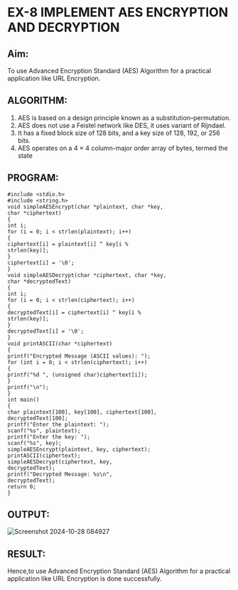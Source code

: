 # EX-8 IMPLEMENT AES ENCRYPTION AND DECRYPTION

## Aim:
  To use Advanced Encryption Standard (AES) Algorithm for a practical application like URL Encryption.

## ALGORITHM: 
  1. AES is based on a design principle known as a substitution–permutation. 
  2. AES does not use a Feistel network like DES, it uses variant of Rijndael. 
  3. It has a fixed block size of 128 bits, and a key size of 128, 192, or 256 bits. 
  4. AES operates on a 4 × 4 column-major order array of bytes, termed the state

## PROGRAM: 
```
#include <stdio.h> 
#include <string.h> 
void simpleAESEncrypt(char *plaintext, char *key, 
char *ciphertext) 
{ 
int i; 
for (i = 0; i < strlen(plaintext); i++)  
{ 
ciphertext[i] = plaintext[i] ^ key[i % 
strlen(key)];  
} 
ciphertext[i] = '\0';  
} 
void simpleAESDecrypt(char *ciphertext, char *key, 
char *decryptedText) 
{ 
int i; 
for (i = 0; i < strlen(ciphertext); i++)  
{ 
decryptedText[i] = ciphertext[i] ^ key[i % 
strlen(key)];  
} 
decryptedText[i] = '\0';  
} 
void printASCII(char *ciphertext)  
{ 
printf("Encrypted Message (ASCII values): "); 
for (int i = 0; i < strlen(ciphertext); i++)  
{ 
printf("%d ", (unsigned char)ciphertext[i]);  
} 
printf("\n"); 
} 
int main()  
{ 
char plaintext[100], key[100], ciphertext[100], 
decryptedText[100]; 
printf("Enter the plaintext: "); 
scanf("%s", plaintext); 
printf("Enter the key: "); 
scanf("%s", key); 
simpleAESEncrypt(plaintext, key, ciphertext); 
printASCII(ciphertext);   
simpleAESDecrypt(ciphertext, key, 
decryptedText); 
printf("Decrypted Message: %s\n", 
decryptedText); 
return 0; 
}

```
## OUTPUT:

![Screenshot 2024-10-28 084927](https://github.com/user-attachments/assets/358bf733-298e-4de7-a400-547cdf665b26)


## RESULT: 

Hence,to use Advanced Encryption Standard (AES) 
Algorithm for a practical application like URL 
Encryption is done successfully.
